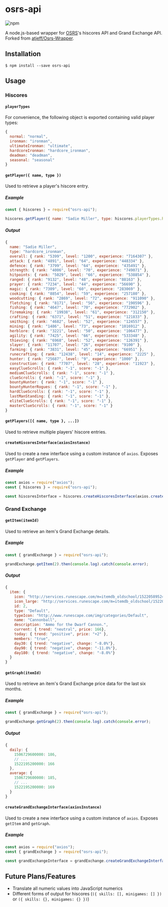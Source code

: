 # osrs-api
![npm](https://img.shields.io/npm/v/osrs-api.svg)

A node.js-based wrapper for [OSRS](http://oldschool.runescape.com/)'s hiscores API and Grand Exchange API. Forked from [atjeff/Osrs-Wrapper](https://github.com/atjeff/Osrs-Wrapper).

## Installation 
```
$ npm install --save osrs-api
```

## Usage

### Hiscores

#### `playerTypes`

For convenience, the following object is exported containing valid player types:

```javascript
{
  normal: "normal",
  ironman: "ironman",
  ultimateIronman: "ultimate",
  hardcoreIronman: "hardcore_ironman",
  deadman: "deadman",
  seasonal: "seasonal"
}
```

#### `getPlayer({ name, type })`

Used to retrieve a player's hiscore entry.

##### Example

```javascript
const { hiscores } = require("osrs-api");

hiscores.getPlayer({ name: "Sadie Miller", type: hiscores.playerTypes.hardcoreIronman }).then(console.log).catch(console.error);
```

##### Output

```javascript
{
  name: "Sadie Miller",
  type: "hardcore_ironman",
  overall: { rank: "5399", level: "1200", experience: "7164307" },
  attack: { rank: "4891", level: "64", experience: "448334" },
  defence: { rank: "3799", level: "64", experience: "435491" },
  strength: { rank: "4006", level: "70", experience: "749071" },
  hitpoints: { rank: "5029", level: "66", experience: "538854" },
  ranged: { rank: "9132", level: "48", experience: "88163" },
  prayer: { rank: "7234", level: "44", experience: "56690" },
  magic: { rank: "7309", level: "60", experience: "283069" },
  cooking: { rank: "8854", level: "59", experience: "257180" },
  woodcutting: { rank: "2869", level: "72", experience: "911090" },
  fletching: { rank: "8171", level: "56", experience: "190596" },
  fishing: { rank: "4647", level: "70", experience: "772902" },
  firemaking: { rank: "19938", level: "61", experience: "312150" },
  crafting: { rank: "6371", level: "51", experience: "121833" },
  smithing: { rank: "4682", level: "52", experience: "124557" },
  mining: { rank: "1486", level: "73", experience: "1016912" },
  herblore: { rank: "3221", level: "50", experience: "106477" },
  agility: { rank: "7425", level: "66", experience: "533348" },
  thieving: { rank: "6968", level: "52", experience: "126391" },
  slayer: { rank: "11707", level: "26", experience: "9100" },
  farming: { rank: "3831", level: "45", experience: "66951" },
  runecrafting: { rank: "12438", level: "14", experience: "2225" },
  hunter: { rank: "25687", level: "9", experience: "1000" },
  construction: { rank: "7707", level: "28", experience: "11923" },
  easyClueScrolls: { rank: "-1", score: "-1" },
  mediumClueScrolls: { rank: "-1", score: "-1" },
  clueScrolls: { rank: "-1", score: "-1" },
  bountyHunter: { rank: "-1", score: "-1" },
  bountyHunterRogues: { rank: "-1", score: "-1" },
  hardClueScrolls: { rank: "-1", score: "-1" },
  lastManStanding: { rank: "-1", score: "-1" },
  eliteClueScrolls: { rank: "-1", score: "-1" },
  masterClueScrolls: { rank: "-1", score: "-1" }
}
```

#### `getPlayers([{ name, type }, ...])`

Used to retrieve multiple players' hiscore entries.

#### `createHiscoresInterface(axiosInstance)`

Used to create a new interface using a custom instance of `axios`. Exposes `getPlayer` and `getPlayers`.

##### Example

```javascript
const axios = require("axios");
const { hiscores } = require("osrs-api");

const hiscoresInterface = hiscores.createHiscoresInterface(axios.create());
```

### Grand Exchange

#### `getItem(itemId)`

Used to retrieve an item's Grand Exchange details.

##### Example

```javascript
const { grandExchange } = require("osrs-api");

grandExchange.getItem(2).then(console.log).catch(console.error);
```

##### Output

```javascript
{
  item: {
    icon: "http://services.runescape.com/m=itemdb_oldschool/1522058952475_obj_sprite.gif?id=2",
    icon_large: "http://services.runescape.com/m=itemdb_oldschool/1522058952475_obj_big.gif?id=2",
    id: 2,
    type: "Default",
    typeIcon: "http://www.runescape.com/img/categories/Default",
    name: "Cannonball",
    description: "Ammo for the Dwarf Cannon.",
    current: { trend: "neutral", price: 166},
    today: { trend: "positive", price: "+2" },
    members: "true",
    day30: { trend: "negative", change: "-8.0%"},
    day90: { trend: "negative", change: "-11.0%"},
    day180: { trend: "negative", change: "-8.0%"}
  }
}
```

#### `getGraph(itemId)`

Used to retrieve an item's Grand Exchange price data for the last six months.

##### Example

```javascript
const { grandExchange } = require("osrs-api");

grandExchange.getGraph(2).then(console.log).catch(console.error);
```

##### Output

```javascript
{
  daily: {
    1506729600000: 186,
    // ...
    1522195200000: 166
  },
  average: {
    1506729600000: 185,
    // ...
    1522195200000: 169
  }
}
```

#### `createGrandExchangeInterface(axiosInstance)`

Used to create a new interface using a custom instance of `axios`. Exposes `getItem` and `getGraph`.

##### Example

```javascript
const axios = require("axios");
const { grandExchange } = require("osrs-api");

const grandExchangeInterface = grandExchange.createGrandExchangeInterface(axios.create());
```

## Future Plans/Features

 - Translate all numeric values into JavaScript numerics
 - Different forms of output for hiscores (`({ skills: [], minigames: [] })` or `({ skills: {}, minigames: {} })`)
